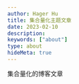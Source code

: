 ```yaml
---
author: Hager Hu
title: 集合量化主题文章
date: 2023-02-10
description:
keywords: ["about"]
type: about
hideMeta: true
---
```


集合量化的博客文章
